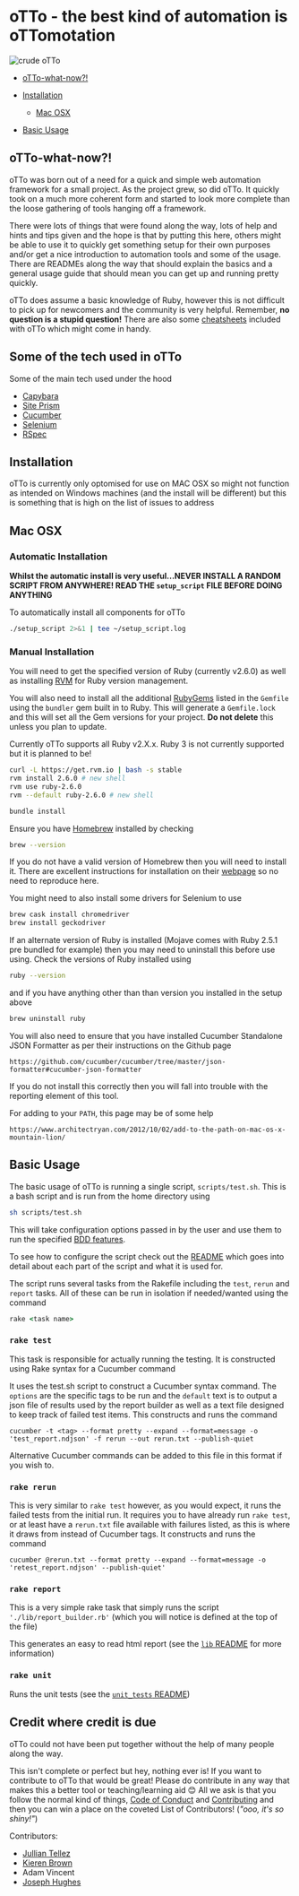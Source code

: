 # **oTTo** - the best kind of automation is oTTomotation

![crude oTTo](./assets/crude_otto.png)

- [oTTo-what-now?!](#otto-what-now?!)
- [Installation](#installation)

  - [Mac OSX](#mac-osx)

- [Basic Usage](#basic-usage)

## **oTTo-what-now?!**

oTTo was born out of a need for a quick and simple web automation framework for a small project. As the project grew, so did oTTo. It quickly took on a much more coherent form and started to look more complete than the loose gathering of tools hanging off a framework.

There were lots of things that were found along the way, lots of help and hints and tips given and the hope is that by putting this here, others might be able to use it to quickly get something setup for their own purposes and/or get a nice introduction to automation tools and some of the usage. There are READMEs along the way that should explain the basics and a general usage guide that should mean you can get up and running pretty quickly.

oTTo does assume a basic knowledge of Ruby, however this is not difficult to pick up for newcomers and the community is very helpful. Remember, **no question is a stupid question!** There are also some [cheatsheets](docs/cheatsheets) included with oTTo which might come in handy.

## **Some of the tech used in oTTo**

Some of the main tech used under the hood

- [Capybara](https://github.com/teamcapybara/capybara)
- [Site Prism](https://github.com/natritmeyer/site_prism)
- [Cucumber](https://github.com/cucumber)
- [Selenium](https://www.seleniumhq.org/)
- [RSpec](https://rspec.info/)

## **Installation**

oTTo is currently only optomised for use on MAC OSX so might not function as intended on Windows machines (and the install will be different) but this is something that is high on the list of issues to address

## **Mac OSX**

### **Automatic Installation**

**Whilst the automatic install is very useful...NEVER INSTALL A RANDOM SCRIPT FROM ANYWHERE! READ THE `setup_script` FILE BEFORE DOING ANYTHING**

To automatically install all components for oTTo

```bash
./setup_script 2>&1 | tee ~/setup_script.log
```

### **Manual Installation**

You will need to get the specified version of Ruby (currently v2.6.0) as well as installing [RVM](https://rvm.io/rvm/about) for Ruby version management.

You will also need to install all the additional [RubyGems](https://guides.rubygems.org/) listed in the `Gemfile` using the `bundler` gem built in to Ruby. This will generate a `Gemfile.lock` and this will set all the Gem versions for your project. **Do not delete** this unless you plan to update.

Currently oTTo supports all Ruby v2.X.x. Ruby 3 is not currently supported but it is planned to be!

```bash
curl -L https://get.rvm.io | bash -s stable
rvm install 2.6.0 # new shell
rvm use ruby-2.6.0
rvm --default ruby-2.6.0 # new shell

bundle install
```

Ensure you have [Homebrew](https://brew.sh/) installed by checking

```bash
brew --version
```

If you do not have a valid version of Homebrew then you will need to install it. There are excellent instructions for installation on their [webpage](https://brew.sh/) so no need to reproduce here.

You might need to also install some drivers for Selenium to use

```bash
brew cask install chromedriver
brew install geckodriver
```

If an alternate version of Ruby is installed (Mojave comes with Ruby 2.5.1 pre bundled for example) then you may need to uninstall this before use using. Check the versions of Ruby installed using

```bash
ruby --version
```

and if you have anything other than than version you installed in the setup above

```bash
brew uninstall ruby
```

You will also need to ensure that you have installed Cucumber Standalone JSON Formatter as per their instructions on the Github page

```
https://github.com/cucumber/cucumber/tree/master/json-formatter#cucumber-json-formatter
```

If you do not install this correctly then you will fall into trouble with the reporting element of this tool.

For adding to your `PATH`, this page may be of some help

```
https://www.architectryan.com/2012/10/02/add-to-the-path-on-mac-os-x-mountain-lion/
```

## **Basic Usage**

The basic usage of oTTo is running a single script, `scripts/test.sh`. This is a bash script and is run from the home directory using

```bash
sh scripts/test.sh
```

This will take configuration options passed in by the user and use them to run the specified [BDD features](features/README.md).

To see how to configure the script check out the [README](scripts/README.md) which goes into detail about each part of the script and what it is used for.

The script runs several tasks from the Rakefile including the `test`, `rerun` and `report` tasks. All of these can be run in isolation if needed/wanted using the command

```ruby
rake <task name>
```

### `rake test`

This task is responsible for actually running the testing. It is constructed using Rake syntax for a Cucumber command

It uses the test.sh script to construct a Cucumber syntax command. The `options` are the specific tags to be run and the `default` text is to output a json file of results used by the report builder as well as a text file designed to keep track of failed test items. This constructs and runs the command

```gherkin
cucumber -t <tag> --format pretty --expand --format=message -o 'test_report.ndjson' -f rerun --out rerun.txt --publish-quiet
```

Alternative Cucumber commands can be added to this file in this format if you wish to.

### `rake rerun`

This is very similar to `rake test` however, as you would expect, it runs the failed tests from the initial run. It requires you to have already run `rake test`, or at least have a `rerun.txt` file available with failures listed, as this is where it draws from instead of Cucumber tags. It constructs and runs the command

```gherkin
cucumber @rerun.txt --format pretty --expand --format=message -o 'retest_report.ndjson' --publish-quiet'
```

### `rake report`

This is a very simple rake task that simply runs the script `'./lib/report_builder.rb'` (which you will notice is defined at the top of the file)

This generates an easy to read html report (see the [`lib` README](lib/README.md) for more information)

### `rake unit`

Runs the unit tests (see the [`unit_tests` README](unit_tests/README.md))

## **Credit where credit is due**

oTTo could not have been put together without the help of many people along the way.

This isn't complete or perfect but hey, nothing ever is! If you want to contribute to oTTo that would be great! Please do contribute in any way that makes this a better tool or teaching/learning aid :blush: All we ask is that you follow the normal kind of things, [Code of Conduct](CODE_OF_CONDUCT.md) and [Contributing](CONTRIBUTING.MD) and then you can win a place on the coveted List of Contributors! (_"ooo, it's so shiny!"_)

Contributors:

- [Jullian Tellez](https://github.com/juliantellez)
- [Kieren Brown](https://github.com/kj-brown)
- Adam Vincent
- [Joseph Hughes](https://github.com/CommodoreBeard)